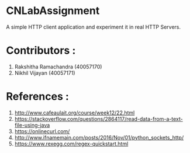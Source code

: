  # CNLabAssignment
 A simple HTTP client application and experiment it in real HTTP Servers.
 # Contributors : 
 1) Rakshitha Ramachandra (40057170)
 2) Nikhil Vijayan (40057171)
 # References : 
 1) http://www.cafeaulait.org/course/week12/22.html
 2) https://stackoverflow.com/questions/2864117/read-data-from-a-text-file-using-java
 3) https://onlinecurl.com/
 4) http://www.ifnamemain.com/posts/2016/Nov/01/python_sockets_http/
 5) https://www.rexegg.com/regex-quickstart.html
